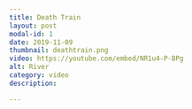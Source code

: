 ```yaml
---
title: Death Train
layout: post
modal-id: 1
date: 2019-11-09
thumbnail: deathtrain.png
video: https://youtube.com/embed/NR1u4-P-BPg
alt: River
category: video
description: 

---
```


